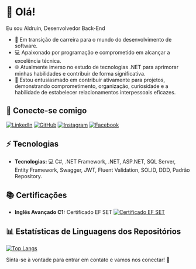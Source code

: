 # 👋 Olá!

Eu sou Aldruin, Desenvolvedor Back-End

* 🚀 Em transição de carreira para o mundo do desenvolvimento de software.
* 💻 Apaixonado por programação e comprometido em alcançar a excelência técnica.
* 🌐 Atualmente imerso no estudo de tecnologias .NET para aprimorar minhas habilidades e contribuir de forma significativa.
* 🤝 Estou entusiasmado em contribuir ativamente para projetos, demonstrando comprometimento, organização, curiosidade e a habilidade de estabelecer relacionamentos interpessoais eficazes.

## 🔗 Conecte-se comigo
[![LinkedIn](https://img.shields.io/badge/linkedin-%230077B5.svg?style=for-the-badge&logo=linkedin&logoColor=white)](linkedin.com/in/aldruinn)
[![GitHub](https://img.shields.io/badge/github-%23121011.svg?style=for-the-badge&logo=github&logoColor=white)](https://github.com/aldruin)
[![Instagram](https://img.shields.io/badge/instagram-%23E4405F.svg?style=for-the-badge&logo=instagram&logoColor=white)](https://www.instagram.com/aldruinn/)
[![Facebook](https://img.shields.io/badge/facebook-%1877F2.svg?style=for-the-badge&logo=facebook&logoColor=white)](https://www.facebook.com/aldruinn)

## ⚡ Tecnologias

* **Tecnologias:** 💻 C#, .NET Framework, .NET, ASP.NET, SQL Server, Entity Framework, Swagger, JWT, Fluent Validation, SOLID, DDD, Padrão Repository.
## 📚 Certificações

* **Inglês Avançado C1:** Certificado EF SET [![Certificado EF SET](https://img.shields.io/badge/EF%20SET-C1-%234CA6FF.svg?style=for-the-badge)](https://www.efset.org/cert/hv31vD)

## 📊 Estatísticas de Linguagens dos Repositórios
[![Top Langs](https://github-readme-stats.vercel.app/api/top-langs/?username=aldruin&layout=compact)](https://github.com/aldruin)

Sinta-se à vontade para entrar em contato e vamos nos conectar! 🚀
